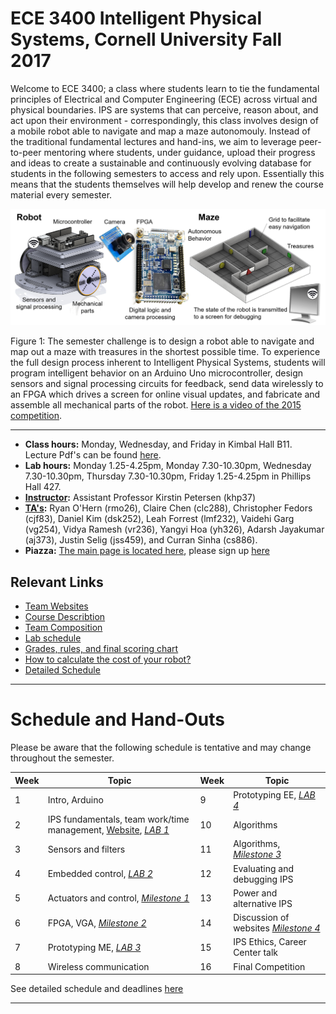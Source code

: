 # ECE 3400 Intelligent Physical Systems, Cornell University Fall 2017

Welcome to ECE 3400; a class where students learn to tie the fundamental principles of Electrical and Computer Engineering (ECE) across virtual and physical boundaries. IPS are systems that can perceive, reason about, and act upon their environment - correspondingly, this class involves design of a mobile robot able to navigate and map a maze autonomouly. 
Instead of the traditional fundamental lectures and hand-ins, we aim to leverage peer-to-peer mentoring where students, under guidance, upload their progress and ideas to create a sustainable and continuously evolving database for students in the following semesters to access and rely upon. Essentially this means that the students themselves will help develop and renew the course material every semester. 

![ECE3400 Overview](./images/Overview.png)

Figure 1: The semester challenge is to design a robot able to navigate and map out a maze with treasures in the shortest possible time. To experience the full design process inherent to Intelligent Physical Systems, students will program intelligent behavior on an Arduino Uno microcontroller, design sensors and signal processing circuits for feedback, send data wirelessly to an FPGA which drives a screen for online visual updates, and fabricate and assemble all mechanical parts of the robot. [Here is a video of the 2015 competition](https://www.youtube.com/watch?v=WN0maCOflVQ).

***

* **Class hours:** Monday, Wednesday, and Friday in Kimbal Hall B11. Lecture Pdf's can be found [here](./lectures/readme.md).
* **Lab hours:** Monday 1.25-4.25pm, Monday 7.30-10.30pm, Wednesday 7.30-10.30pm, Thursday 7.30-10.30pm, Friday 1.25-4.25pm in Phillips Hall 427. 
* **[Instructor](./instructors.md):** Assistant Professor Kirstin Petersen (khp37)
* **[TA's](./instructors.md):** Ryan O'Hern (rmo26), Claire Chen (clc288), Christopher Fedors (cjf83), Daniel Kim (dsk252), Leah Forrest (lmf232), Vaidehi Garg (vg254), Vidya Ramesh (vr236), Yangyi Hoa (yh326), Adarsh Jayakumar (aj373), Justin Selig (jss459), and Curran Sinha (cs886).
* **Piazza:** [The main page is located here](https://piazza.com/cornell/fall2017/ece3400/home), please sign up [here](https://piazza.com/cornell/fall2017/ece3400)

## Relevant Links
* [Team Websites](./teams.md)
* [Course Describtion](./courseDescription.md)
* [Team Composition](./teamComposition.md)
* [Lab schedule](https://calendar.google.com/calendar/embed?src=ece34002017%40gmail.com&ctz=America/New_York)
* [Grades, rules, and final scoring chart](./Grading/Readme.md)
* [How to calculate the cost of your robot?](Cost.md)
* [Detailed Schedule](schedule.md)

***

# Schedule and Hand-Outs

Please be aware that the following schedule is tentative and may change throughout the semester.

Week | Topic | Week | Topic
-----|-------|------|-------
1 | Intro, Arduino | 9 | Prototyping EE, [_LAB 4_](./lab4.md)  
2 | IPS fundamentals, team work/time management, [Website](tutorials/webpages/webpages.md), [_LAB 1_](./lab1.md) | 10 | Algorithms
3 | Sensors and filters | 11 | Algorithms, [_Milestone 3_](./Grading/Milestone_score.md)
4 | Embedded control, [_LAB 2_](./lab2.md) | 12 | Evaluating and debugging IPS
5 | Actuators and control, [_Milestone 1_](./Grading/Milestone_score.md) | 13 | Power and alternative IPS
6 | FPGA, VGA, [_Milestone 2_](./Grading/Milestone_score.md) | 14 | Discussion of websites [_Milestone 4_](./Grading/Milestone_score.md)
7 | Prototyping ME, [_LAB 3_](./lab3.md) | 15 | IPS Ethics, Career Center talk
8 | Wireless communication | 16 | Final Competition

See detailed schedule and deadlines [here](schedule.md)

***
